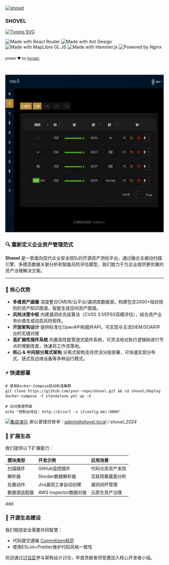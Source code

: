 <div>
<a href="https://www.hscsec.cn">
    <img
      src="./img/favicon.ico"
      alt="shovel"
      height="64"
    />
</a>
  <h3>
    <b>
      SHOVEL
    </b>
  </h3>
  <a href="https://git.io/typing-svg"><img  src="https://readme-typing-svg.herokuapp.com?font=ZCOOL+KuaiLe&pause=1000&color=FFFFFF&width=435&lines=%E8%A7%A3%E6%94%BE%E5%8F%8C%E6%89%8B%EF%BC%8C%E4%B8%8D%E5%81%9A%E5%90%97%E5%96%BD" alt="Typing SVG" /></a>
  <p>

![Made with React Router](https://img.shields.io/badge/Made%20with-React%20Router-FF4B2B?style=for-the-badge&logo=react-router&logoColor=white)
![Made with Ant Design](https://img.shields.io/badge/Made%20with-Ant%20Design-0170FE?style=for-the-badge&logo=ant-design&logoColor=white)
![Made with MapLibre GL JS](https://img.shields.io/badge/Made%20with-MapLibre%20GL%20JS-1A73E8?style=for-the-badge&logo=mapbox&logoColor=white)
![Made with Hammer.js](https://img.shields.io/badge/Made%20with-Hammer.js-FCA121?style=for-the-badge&logo=javascript&logoColor=black)
![Powered by Nginx](https://img.shields.io/badge/Powered%20by-Nginx-009639?style=for-the-badge&logo=nginx&logoColor=white)

  </p>

  <p>
    <sub>
       power ❤︎ by
      <a href="https://www.hscsec.cn">
        hscsec
      </a>
    </sub>
  </p>

  <br />

  <p>
    <img
      src="./img/task.jpg"
      alt="shovel"
      height="500"
    />
  </p>
</div>




### 🔍 重新定义企业资产管理范式

**Shovel** 是一款面向现代企业安全团队的开源资产测绘平台。通过融合主被动扫描引擎、多模态数据关联分析和智能风险评估模型，我们致力于为企业提供更优雅的资产治理解决方案。

------

### 🚀 核心优势

- **多维资产画像**
  深度整合CMDB/云平台/漏洞库数据源，构建包含2000+指纹规则的资产知识图谱，智能生成空间资产图谱。
- **风险决策中枢**
  内建漏洞优先级算法（CVSS 3.1/EPSS双模评估），结合资产业务价值生成动态风险矩阵。
- **开放架构设计**
  提供标准化OpenAPI和插件API，可实现与主流SIEM/SOAR平台的无缝对接
- **高扩展性插件系统**
  内置高性能管道式插件系统，可灵活地对执行逻辑树进行节点的增删改查，快速将工作流落地。
- **核心 & 中间层分离式架构**
  分离式架构支持灵活分层部署，可快速实现分布式、链式及边缘设备等多种运行模式。

### ⚡ 快速部署

```
# 使用Docker-Compose启动标准集群
git clone https://github.com/your-repo/shovel.git && cd shovel/deploy
docker-compose -f standalone.yml up -d

# 访问管理界面
echo "控制台地址: http://$(curl -s ifconfig.me):8000"
```

[![集成演示](https://img.shields.io/badge/-%E5%9C%A8%E7%BA%BF%E6%BC%94%E7%A4%BA%E7%B3%BB%E7%BB%9F-blue)](https://demo.shovel.com/)
*默认管理员账号：[admin@shovel.local](mailto:admin@shovel.local) / shovel_2024*



### 🧩 扩展生态

我们提供以下扩展能力：

| 模块类型     | 开发示例              | 应用场景         |
| :----------- | :-------------------- | :--------------- |
| 扫描插件     | GitHub监控插件        | 代码仓库资产发现 |
| 解析器       | Shodan数据解析器      | 互联网暴露面分析 |
| 处置动作     | Jira漏洞工单自动创建  | 漏洞闭环管理     |
| 数据源适配器 | AWS Inspector数据对接 | 云原生资产治理   |
ddd
### 🌱 开源生态建设

我们相信安全需要共同智慧：

- 代码提交遵循 [Commitizen规范](https://commitizen-tools.github.io/commitizen/)
- 使用ESLint+Prettier维护代码风格一致性

欢迎通过[讨论区](https://github.com/your-repo/shovel/discussions)参与架构设计讨论，年度贡献者将受邀加入核心开发者小组。
